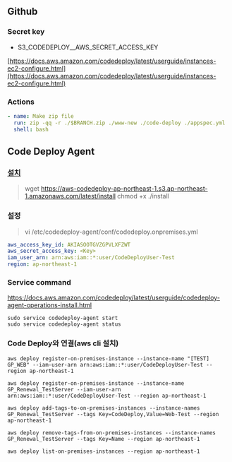 
## Github

### Secret key

- S3_CODEDEPLOY\_\_AWS_SECRET_ACCESS_KEY

[https://docs.aws.amazon.com/codedeploy/latest/userguide/instances-ec2-configure.html](https://docs.aws.amazon.com/codedeploy/latest/userguide/instances-ec2-configure.html)

### Actions

```yaml
- name: Make zip file
  run: zip -qq -r ./$BRANCH.zip ./www-new ./code-deploy ./appspec.yml
  shell: bash
```

## Code Deploy Agent

### [설치](https://docs.aws.amazon.com/codedeploy/latest/userguide/codedeploy-agent-operations-install-ubuntu.html)

> wget https://aws-codedeploy-ap-northeast-1.s3.ap-northeast-1.amazonaws.com/latest/install
> chmod +x ./install

### 설정

> vi /etc/codedeploy-agent/conf/codedeploy.onpremises.yml

```yaml
aws_access_key_id: AKIASOOTGVZGPVLXFZWT
aws_secret_access_key: <Key>
iam_user_arn: arn:aws:iam::*:user/CodeDeployUser-Test
region: ap-northeast-1
```

### Service command

https://docs.aws.amazon.com/codedeploy/latest/userguide/codedeploy-agent-operations-install.html

```shell
sudo service codedeploy-agent start
sudo service codedeploy-agent status
```

### Code Deploy와 연결(aws cli 설치)

```shell
aws deploy register-on-premises-instance --instance-name "[TEST] GP_WEB" --iam-user-arn arn:aws:iam::*:user/CodeDeployUser-Test --region ap-northeast-1

aws deploy register-on-premises-instance --instance-name GP_Renewal_TestServer --iam-user-arn arn:aws:iam::*:user/CodeDeployUser-Test --region ap-northeast-1

aws deploy add-tags-to-on-premises-instances --instance-names GP_Renewal_TestServer --tags Key=CodeDeploy,Value=Web-Test --region ap-northeast-1

aws deploy remove-tags-from-on-premises-instances --instance-names GP_Renewal_TestServer --tags Key=Name --region ap-northeast-1

aws deploy list-on-premises-instances --region ap-northeast-1
```
